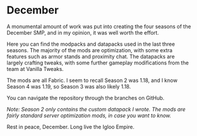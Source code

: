 # December #
A monumental amount of work was put into creating the four seasons of the December SMP, and in my opinion, it was well worth the effort.

Here you can find the modpacks and datapacks used in the last three seasons. The majority of the mods are optimization, with some extra features such as armor stands and proximity chat. The datapacks are largely crafting tweaks, with some further gameplay modifications from the team at Vanilla Tweaks.

The mods are all Fabric. I seem to recall Season 2 was 1.18, and I know Season 4 was 1.19, so Season 3 was also likely 1.18.

You can navigate the repository through the branches on GitHub.

*Note: Season 2 only contains the custom datapack I wrote. The mods are fairly standard server optimization mods, in case you want to know.*

Rest in peace, December. Long live the Igloo Empire.
